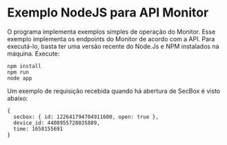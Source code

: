 # Exemplo NodeJS para API Monitor

O programa implementa exemplos simples de operação do Monitor. Esse exemplo implementa os endpoints do Monitor de acordo com a API. Para executá-lo, basta ter uma versão recente do Node.Js e NPM instalados na máquina. Execute:
```
npm install
npm run
node app
```
Um exemplo de requisição recebida quando há abertura de SecBox é visto abaixo:

```
{
  secbox: { id: 122641794704911600, open: true },
  device_id: 4408955728035889,
  time: 1658155691
}
```
